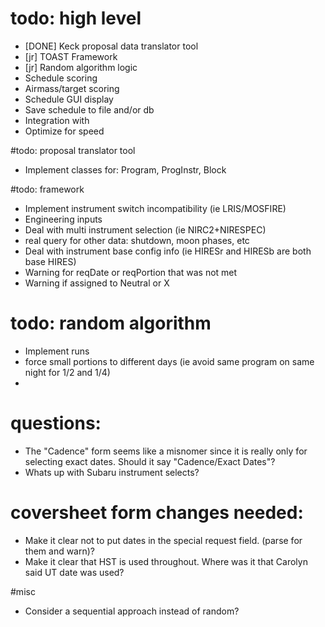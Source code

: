 # todo: high level
- [DONE] Keck proposal data translator tool
- [jr] TOAST Framework
- [jr] Random algorithm logic
- Schedule scoring
- Airmass/target scoring
- Schedule GUI display
- Save schedule to file and/or db
- Integration with 
- Optimize for speed



#todo: proposal translator tool
- Implement classes for: Program, ProgInstr, Block


#todo: framework
- Implement instrument switch incompatibility (ie LRIS/MOSFIRE)
- Engineering inputs
- Deal with multi instrument selection (ie NIRC2+NIRESPEC)
- real query for other data: shutdown, moon phases, etc
- Deal with instrument base config info (ie HIRESr and HIRESb are both base HIRES)
- Warning for reqDate or reqPortion that was not met
- Warning if assigned to Neutral or X



# todo: random algorithm
- Implement runs
- force small portions to different days (ie avoid same program on same night for 1/2 and 1/4)
- 



# questions: 
- The "Cadence" form seems like a misnomer since it is really only for selecting exact dates.  Should it say "Cadence/Exact Dates"?
- Whats up with Subaru instrument selects?


# coversheet form changes needed:
- Make it clear not to put dates in the special request field. (parse for them and warn)?
- Make it clear that HST is used throughout.  Where was it that Carolyn said UT date was used?




#misc
- Consider a sequential approach instead of random?
